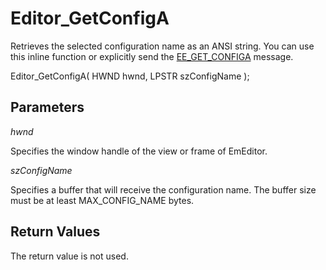 # Editor\_GetConfigA

Retrieves the selected configuration name as an ANSI string. You can use this inline function or explicitly send the [EE\_GET\_CONFIGA](../message/ee_get_configa) message.

Editor\_GetConfigA( HWND hwnd, LPSTR szConfigName );

## Parameters

_hwnd_

Specifies the window handle of the view or frame of EmEditor.

_szConfigName_

Specifies a buffer that will receive the configuration name. The buffer
size must be at least MAX\_CONFIG\_NAME bytes.

## Return Values

The return value is not used.
